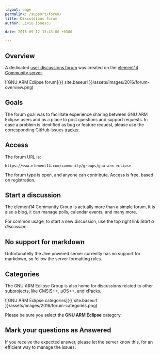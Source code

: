 ```yaml
---
layout: page
permalink: /support/forum/
title: Discussions forum
author: Liviu Ionescu

date: 2015-09-12 13:43:00 +0300

---
```


## Overview

A dedicated [user discussions forum](https://www.element14.com/community/groups/gnu-arm-eclipse) was created on the [element14 Community server](https://www.element14.com/community/welcome).

![GNU ARM Eclipse forum]({{ site.baseurl }}/assets/images/2016/forum-overview.png)

## Goals

The forum goal was to facilitate experience sharing between GNU ARM Eclipse users and as a place to post questions and support requests. In case a problem is identified as bug or feature request, please use the corresponding GitHub Issues [tracker](https://github.com/gnu-mcu-eclipse/eclipse-plugins/issues/).

## Access

The forum URL is:

`https://www.element14.com/community/groups/gnu-arm-eclipse`

The forum type is open, and anyone can contribute. Access is free, based on registration.

## Start a discussion

The element14 Community Group is actually more than a simple forum, it is also a blog, it can manage polls, calendar events, and many more.

For common usage, to start a new discussion, use the top right link _Start a discussion_.

## No support for markdown

Unfortunatelly the Jive powered server currently has no support for markdown, so follow the server formatting rules.

## Categories

The GNU ARM Eclipse Group is also home for discussions related to other subprojects, like CMSIS++, µOS++, and xPacks.

![GNU ARM Eclipse categories]({{ site.baseurl }}/assets/images/2016/forum-categories.png)

Please be sure you select the **GNU ARM Eclipse** category.

## Mark your questions as Answered

If you receive the expected answer, please let the server know this, for an efficient way to manage the issues.
